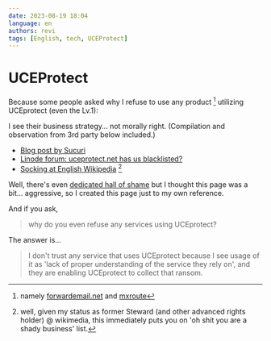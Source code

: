 ```yaml
---
date: 2023-08-19 18:04
language: en
authors: revi
tags: [English, tech, UCEProtect]
---
```


# UCEProtect

Because some people asked why I refuse to use any product [^1] utilizing
UCEprotect (even the Lv.1):

I see their business strategy… not morally right.
(Compilation and observation from 3rd party below included.)

- [Blog post by Sucuri](https://blog.sucuri.net/2021/02/uceprotect-when-rbls-go-bad.html)
- [Linode forum: uceprotect.net has us blacklisted?](https://www.linode.com/community/questions/2324/uceprotectnet-has-us-blacklisted)
- [Socking at English Wikipedia](https://en.wikipedia.org/wiki/Category:Wikipedia_sockpuppets_of_UrsMair)
  [^2]

<!-- truncate -->

Well, there's even [dedicated hall of shame](https://uceprotect.wtf) but I thought
this page was a bit… aggressive, so I created this page just to my own reference.

And if you ask,

> why do you even refuse any services using UCEprotect?

The answer is…

> I don't trust any service that uses UCEprotect because I see usage of it as
> 'lack of proper understanding of the service they rely on',
> and they are enabling UCEprotect to collect that ransom.

[^1]: namely [forwardemail.net](https://forwardemail.net/en) and [mxroute](https://mxroute.com)

[^2]:
    well, given my status as former Steward (and other advanced rights holder) @ wikimedia,
    this immediately puts you on 'oh shit you are a shady business' list.
